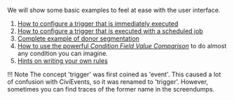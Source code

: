We will show some basic examples to feel at ease with the user interface.

1. [How to configure a trigger that is immediately executed](./basic-example-immediate-processing.md)
1. [How to configure a trigger that is executed with a scheduled job](./basic-example-scheduled-processing.md)
1. [Complete example of donor segmentation](./basic-example-donor-classification.md)
1. [How to use the powerful _Condition Field Value Comparison_](./basic-example-field-value-comparison.md) to do almost any condition you can imagine.
1. [Hints on writing your own rules](./basic-example-hints.md)

!!! Note
    The concept 'trigger' was first coined as 'event'. This caused a lot of confusion with CiviEvents, so it was renamed to 'trigger'. However, sometimes you can find traces of the former name in the screendumps.
